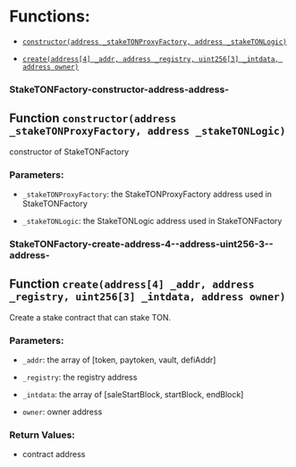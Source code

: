 # Functions:

- [`constructor(address _stakeTONProxyFactory, address _stakeTONLogic)`](#StakeTONFactory-constructor-address-address-)

- [`create(address[4] _addr, address _registry, uint256[3] _intdata, address owner)`](#StakeTONFactory-create-address-4--address-uint256-3--address-)

### StakeTONFactory-constructor-address-address-

## Function `constructor(address _stakeTONProxyFactory, address _stakeTONLogic)`

constructor of StakeTONFactory

### Parameters:

- `_stakeTONProxyFactory`: the StakeTONProxyFactory address used in StakeTONFactory

- `_stakeTONLogic`: the StakeTONLogic address used in StakeTONFactory

### StakeTONFactory-create-address-4--address-uint256-3--address-

## Function `create(address[4] _addr, address _registry, uint256[3] _intdata, address owner)`

Create a stake contract that can stake TON.

### Parameters:

- `_addr`: the array of [token, paytoken, vault, defiAddr]

- `_registry`:  the registry address

- `_intdata`: the array of [saleStartBlock, startBlock, endBlock]

- `owner`:  owner address

### Return Values:

- contract address
